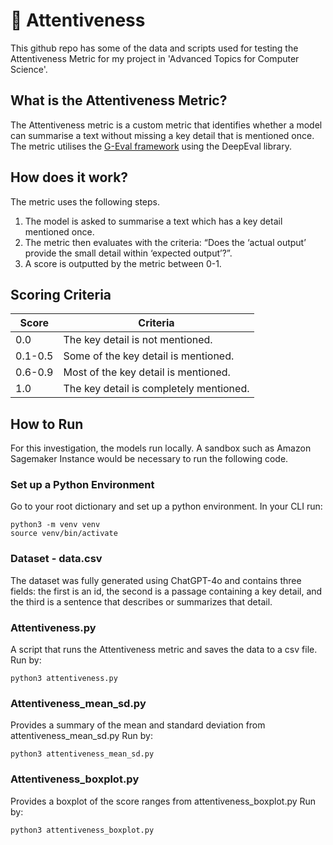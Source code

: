 # 🔎 Attentiveness
This github repo has some of the data and scripts used for testing the Attentiveness Metric for my project in 'Advanced Topics for Computer Science'.

## What is the Attentiveness Metric?
The Attentiveness metric is a custom metric that identifies whether a model can summarise a text without missing a key detail that is mentioned once. The metric utilises the [G-Eval framework](https://deepeval.com/docs/metrics-llm-evals) using the DeepEval library.

## How does it work?
The metric uses the following steps.
1. The model is asked to summarise a text which has a key detail mentioned once.
2. The metric then evaluates with the criteria: “Does the ‘actual output’ provide the small detail within ‘expected output’?”.
3. A score is outputted by the metric between 0-1.

## Scoring Criteria
|Score|Criteria|
|---|--|
|0.0| The key detail is not mentioned.|
|0.1-0.5| Some of the key detail is mentioned.|
|0.6-0.9| Most of the key detail is mentioned.|
|1.0| The key detail is completely mentioned.|

## How to Run 
For this investigation, the models run locally. A sandbox such as Amazon Sagemaker Instance would be necessary to run the following code.
### Set up a Python Environment 
Go to your root dictionary and set up a python environment. In your CLI run:
```
python3 -m venv venv
source venv/bin/activate
```


### Dataset - data.csv
The dataset was fully generated using ChatGPT-4o and contains three fields: the first is  an id, the second is a passage containing a key detail, and the third is a sentence that describes or summarizes that detail.

### Attentiveness.py
A script that runs the Attentiveness metric and saves the data to a csv file.
Run by:
```
python3 attentiveness.py
```

### Attentiveness_mean_sd.py
Provides a summary of the mean and standard deviation from attentiveness_mean_sd.py
Run by:
```
python3 attentiveness_mean_sd.py
```

### Attentiveness_boxplot.py
Provides a boxplot of the score ranges from attentiveness_boxplot.py
Run by:
```
python3 attentiveness_boxplot.py
```


